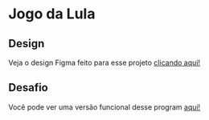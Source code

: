 # Jogo da Lula

## Design

Veja o design Figma feito para esse projeto [clicando aqui!](https://www.figma.com/file/xF1P3sDtExOhODQYwDQDwk/Jogo-do-Lula?node-id=0%3A1)

## Desafio

Você pode ver uma versão funcional desse program [aqui!](https://jogo-do-lula.vercel.app)
